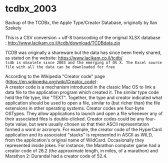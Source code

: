 # tcdbx_2003
Backup of the TCDBx, the Apple Type/Creator Database, originally by Ilan Szekely

This is a CSV conversion + utf-8 transcoding of the original XLSX database : http://www.lacikam.co.il/tcdb/download/TCDBdata.zip  

TCDB was originally a shareware but the data has since been freely shared, as stated on the website: https://www.lacikam.co.il/tcdb/  
```tcdb is obsolete since 2003 and the emerging of OS X. The Excel source file with all the data can be downloaded for free```

According to the Wikipedia "Creator code" page (https://en.wikipedia.org/wiki/Creator_code):  
A creator code is a mechanism introduced in the classic Mac OS to link a data file to the application program which created it.
The similar type code held the file type, like "TEXT". Together, the type and creator indicated what application should be used to open a file, similar to (but richer than) the file extensions in other operating systems. 
Creator codes are four-byte OSTypes. They allow applications to launch and open a file whenever any of their associated files is double-clicked.
Creator codes could be any four-byte value, but were usually chosen so that their ASCII representation formed a word or acronym.
For example, the creator code of the HyperCard application and its associated "stacks" is represented in ASCII as WILD, from the application's original name of WildCard.
Occasionally they represented inside jokes. For instance, the Marathon computer game had a creator code of 26.2 (the approximate length, in miles, of a marathon) and Marathon 2: Durandal had a creator code of 52.4.
